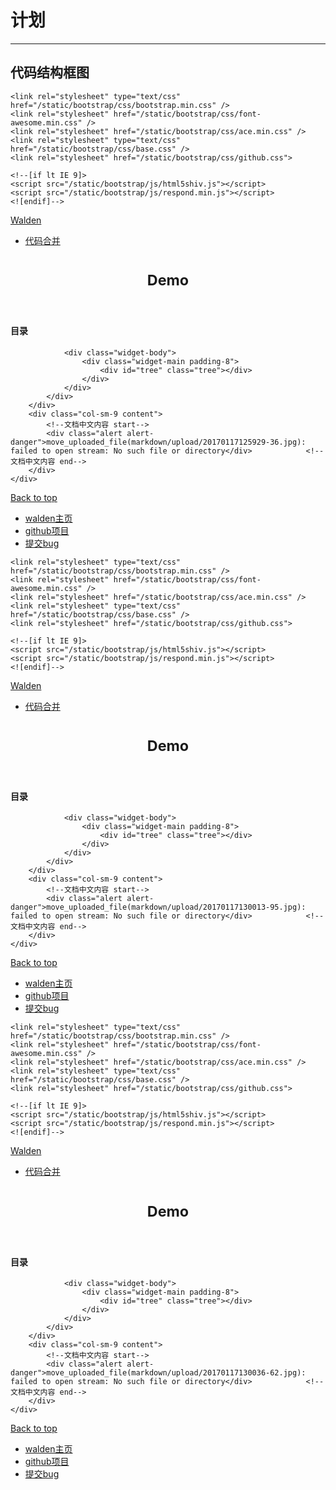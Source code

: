# 计划
-------------
代码结构框图
--------------

<!DOCTYPE html>
<html lang="en">
<head>
    <meta charset="utf-8" />
    <title>哎哟，不好了：( - Walden</title>

    <link rel="stylesheet" type="text/css" href="/static/bootstrap/css/bootstrap.min.css" />
    <link rel="stylesheet" href="/static/bootstrap/css/font-awesome.min.css" />
    <link rel="stylesheet" href="/static/bootstrap/css/ace.min.css" />
    <link rel="stylesheet" type="text/css" href="/static/bootstrap/css/base.css" />
    <link rel="stylesheet" href="/static/bootstrap/css/github.css">

    <!--[if lt IE 9]>
    <script src="/static/bootstrap/js/html5shiv.js"></script>
    <script src="/static/bootstrap/js/respond.min.js"></script>
    <![endif]-->
</head>

<body>
<nav class="navbar navbar-inverse navbar-static-top top-navbar header-color-black" role="navigation">
    <div class="container">
        <div class="navbar-header">
            <a class="navbar-brand" href="/">Walden</a>
        </div>
        <div class="collapses navbar-collapses">
            <ul class="nav navbar-nav">
                                    <li><a href="/代码合并">代码合并</a></li>
                            </ul>
            <ul class="nav navbar-nav navbar-right">
                            </ul>
        </div>
    </div>
</nav>
<header class="jumbotron subhead">
    <div class="container">
        <h1><small>Demo</small></h1>
    </div>
</header>

<div class="container">
    <div class="row">
        <div class="col-sm-3">
            <div class="widget-box">
                <div class="widget-header header-color-green2 header-color-sblue">
                    <h4 class="lighter smaller">目录</h4>
                </div>

                <div class="widget-body">
                    <div class="widget-main padding-8">
                        <div id="tree" class="tree"></div>
                    </div>
                </div>
            </div>
        </div>
        <div class="col-sm-9 content">
            <!--文档中文内容 start-->
            <div class="alert alert-danger">move_uploaded_file(markdown/upload/20170117125929-36.jpg): failed to open stream: No such file or directory</div>            <!--文档中文内容 end-->
        </div>
    </div>
</div>
<footer class="footer">
    <div class="container">
        <p class="pull-right">
            <a href="#">Back to top</a>
        </p>
        <ul class="footer-links">
            <li><a href="http://www.huamanshu.com/walden.html" target="_blank">walden主页</a></li>
            <li><a href="https://github.com/meolu/walden" target="_blank">github项目</a></li>
            <li><a href="https://github.com/meolu/walden/issues?state=open" target="_blank">提交bug</a></li>
        </ul>
    </div>
</footer>
<!-- basic scripts -->

<!--[if !IE]> -->

<script type="text/javascript">
    window.jQuery || document.write("<script src='/static/bootstrap/js/jquery-2.0.3.min.js'>"+"<"+"/script>");
</script>

<!-- <![endif]-->

<!--[if IE]>
<script type="text/javascript">
    window.jQuery || document.write("<script src='/static/bootstrap/js/jquery-1.10.2.min.js'>"+"<"+"/script>");
</script>
<![endif]-->

<script type="text/javascript">
    if("ontouchend" in document) document.write("<script src='/static/bootstrap/js/jquery.mobile.custom.min.js'>"+"<"+"/script>");
</script>
<script src="/static/bootstrap/js/bootstrap.min.js"></script>
<!--<script src="/static/bootstrap/js/typeahead-bs2.min.js"></script>-->

<!-- page specific plugin scripts -->

<script src="/static/bootstrap/js/fuelux/fuelux.tree.min.js"></script>

<!-- ace scripts -->

<script src="/static/bootstrap/js/ace-elements.min.js"></script>
<script src="/static/bootstrap/js/ace.min.js"></script>
<script src="/static/bootstrap/js/highlight.pack.js"></script>

<!-- inline scripts related to this page -->

<script type="text/javascript">
    jQuery(function($){
        var format = function (o) {
            var list = [];
            $.each(o, function(k, v) {
                var item = v;
                if (item.type == 'folder') {
                    item.additionalParameters = {'children': format(item.children)};
                } else {
                    item.name = '<i class="icon-file-text"></i><a href="' + item.link + '">' + item.name + '</a>'
                }
               list.push(item)
            })
            return list;
        }


        $.get('/attachment?recourse=1', function(o) {
            var treeData = format(o.data);
            var DataSourceTree = function(options) {
                this._data 	= options.data;
                this._delay = options.delay;
            }

            DataSourceTree.prototype.data = function(options, callback) {
                var self = this;
                var $data = null;

                if(!("name" in options) && !("type" in options)){
                    $data = this._data;//the root tree
                    callback({ data: $data });
                    return;
                }
                else if("type" in options && options.type == "folder") {
                    if("additionalParameters" in options && "children" in options.additionalParameters)
                        $data = options.additionalParameters.children;
                    else $data = {}//no data
                }

                if($data != null)//this setTimeout is only for mimicking some random delay
                    setTimeout(function(){callback({ data: $data });} , parseInt(Math.random() * 500) + 200);

            };
            var treeDataSource = new DataSourceTree({data: treeData});
            $('#tree').ace_tree({
                dataSource: treeDataSource ,
                loadingHTML:'<div class="tree-loading"><i class="icon-refresh icon-spin blue"></i></div>',
                'open-icon' : 'icon-folder-open',
                'close-icon' : 'icon-folder-close',
                'selectable' : false,
                'selected-icon' : null,
                'unselected-icon' : null
            });
        })

            });

    // 统计
    var _hmt = _hmt || [];
    (function() {
        var hm = document.createElement("script");
        hm.src = "//hm.baidu.com/hm.js?5980089b1455e9e015256741d0ab0b2e";
        var s = document.getElementsByTagName("script")[0];
        s.parentNode.insertBefore(hm, s);
    })();

    // 代码高亮
    hljs.initHighlightingOnLoad();
</script>
</body>
</html>

<!DOCTYPE html>
<html lang="en">
<head>
    <meta charset="utf-8" />
    <title>哎哟，不好了：( - Walden</title>

    <link rel="stylesheet" type="text/css" href="/static/bootstrap/css/bootstrap.min.css" />
    <link rel="stylesheet" href="/static/bootstrap/css/font-awesome.min.css" />
    <link rel="stylesheet" href="/static/bootstrap/css/ace.min.css" />
    <link rel="stylesheet" type="text/css" href="/static/bootstrap/css/base.css" />
    <link rel="stylesheet" href="/static/bootstrap/css/github.css">

    <!--[if lt IE 9]>
    <script src="/static/bootstrap/js/html5shiv.js"></script>
    <script src="/static/bootstrap/js/respond.min.js"></script>
    <![endif]-->
</head>

<body>
<nav class="navbar navbar-inverse navbar-static-top top-navbar header-color-black" role="navigation">
    <div class="container">
        <div class="navbar-header">
            <a class="navbar-brand" href="/">Walden</a>
        </div>
        <div class="collapses navbar-collapses">
            <ul class="nav navbar-nav">
                                    <li><a href="/代码合并">代码合并</a></li>
                            </ul>
            <ul class="nav navbar-nav navbar-right">
                            </ul>
        </div>
    </div>
</nav>
<header class="jumbotron subhead">
    <div class="container">
        <h1><small>Demo</small></h1>
    </div>
</header>

<div class="container">
    <div class="row">
        <div class="col-sm-3">
            <div class="widget-box">
                <div class="widget-header header-color-green2 header-color-sblue">
                    <h4 class="lighter smaller">目录</h4>
                </div>

                <div class="widget-body">
                    <div class="widget-main padding-8">
                        <div id="tree" class="tree"></div>
                    </div>
                </div>
            </div>
        </div>
        <div class="col-sm-9 content">
            <!--文档中文内容 start-->
            <div class="alert alert-danger">move_uploaded_file(markdown/upload/20170117130013-95.jpg): failed to open stream: No such file or directory</div>            <!--文档中文内容 end-->
        </div>
    </div>
</div>
<footer class="footer">
    <div class="container">
        <p class="pull-right">
            <a href="#">Back to top</a>
        </p>
        <ul class="footer-links">
            <li><a href="http://www.huamanshu.com/walden.html" target="_blank">walden主页</a></li>
            <li><a href="https://github.com/meolu/walden" target="_blank">github项目</a></li>
            <li><a href="https://github.com/meolu/walden/issues?state=open" target="_blank">提交bug</a></li>
        </ul>
    </div>
</footer>
<!-- basic scripts -->

<!--[if !IE]> -->

<script type="text/javascript">
    window.jQuery || document.write("<script src='/static/bootstrap/js/jquery-2.0.3.min.js'>"+"<"+"/script>");
</script>

<!-- <![endif]-->

<!--[if IE]>
<script type="text/javascript">
    window.jQuery || document.write("<script src='/static/bootstrap/js/jquery-1.10.2.min.js'>"+"<"+"/script>");
</script>
<![endif]-->

<script type="text/javascript">
    if("ontouchend" in document) document.write("<script src='/static/bootstrap/js/jquery.mobile.custom.min.js'>"+"<"+"/script>");
</script>
<script src="/static/bootstrap/js/bootstrap.min.js"></script>
<!--<script src="/static/bootstrap/js/typeahead-bs2.min.js"></script>-->

<!-- page specific plugin scripts -->

<script src="/static/bootstrap/js/fuelux/fuelux.tree.min.js"></script>

<!-- ace scripts -->

<script src="/static/bootstrap/js/ace-elements.min.js"></script>
<script src="/static/bootstrap/js/ace.min.js"></script>
<script src="/static/bootstrap/js/highlight.pack.js"></script>

<!-- inline scripts related to this page -->

<script type="text/javascript">
    jQuery(function($){
        var format = function (o) {
            var list = [];
            $.each(o, function(k, v) {
                var item = v;
                if (item.type == 'folder') {
                    item.additionalParameters = {'children': format(item.children)};
                } else {
                    item.name = '<i class="icon-file-text"></i><a href="' + item.link + '">' + item.name + '</a>'
                }
               list.push(item)
            })
            return list;
        }


        $.get('/attachment?recourse=1', function(o) {
            var treeData = format(o.data);
            var DataSourceTree = function(options) {
                this._data 	= options.data;
                this._delay = options.delay;
            }

            DataSourceTree.prototype.data = function(options, callback) {
                var self = this;
                var $data = null;

                if(!("name" in options) && !("type" in options)){
                    $data = this._data;//the root tree
                    callback({ data: $data });
                    return;
                }
                else if("type" in options && options.type == "folder") {
                    if("additionalParameters" in options && "children" in options.additionalParameters)
                        $data = options.additionalParameters.children;
                    else $data = {}//no data
                }

                if($data != null)//this setTimeout is only for mimicking some random delay
                    setTimeout(function(){callback({ data: $data });} , parseInt(Math.random() * 500) + 200);

            };
            var treeDataSource = new DataSourceTree({data: treeData});
            $('#tree').ace_tree({
                dataSource: treeDataSource ,
                loadingHTML:'<div class="tree-loading"><i class="icon-refresh icon-spin blue"></i></div>',
                'open-icon' : 'icon-folder-open',
                'close-icon' : 'icon-folder-close',
                'selectable' : false,
                'selected-icon' : null,
                'unselected-icon' : null
            });
        })

            });

    // 统计
    var _hmt = _hmt || [];
    (function() {
        var hm = document.createElement("script");
        hm.src = "//hm.baidu.com/hm.js?5980089b1455e9e015256741d0ab0b2e";
        var s = document.getElementsByTagName("script")[0];
        s.parentNode.insertBefore(hm, s);
    })();

    // 代码高亮
    hljs.initHighlightingOnLoad();
</script>
</body>
</html>

<!DOCTYPE html>
<html lang="en">
<head>
    <meta charset="utf-8" />
    <title>哎哟，不好了：( - Walden</title>

    <link rel="stylesheet" type="text/css" href="/static/bootstrap/css/bootstrap.min.css" />
    <link rel="stylesheet" href="/static/bootstrap/css/font-awesome.min.css" />
    <link rel="stylesheet" href="/static/bootstrap/css/ace.min.css" />
    <link rel="stylesheet" type="text/css" href="/static/bootstrap/css/base.css" />
    <link rel="stylesheet" href="/static/bootstrap/css/github.css">

    <!--[if lt IE 9]>
    <script src="/static/bootstrap/js/html5shiv.js"></script>
    <script src="/static/bootstrap/js/respond.min.js"></script>
    <![endif]-->
</head>

<body>
<nav class="navbar navbar-inverse navbar-static-top top-navbar header-color-black" role="navigation">
    <div class="container">
        <div class="navbar-header">
            <a class="navbar-brand" href="/">Walden</a>
        </div>
        <div class="collapses navbar-collapses">
            <ul class="nav navbar-nav">
                                    <li><a href="/代码合并">代码合并</a></li>
                            </ul>
            <ul class="nav navbar-nav navbar-right">
                            </ul>
        </div>
    </div>
</nav>
<header class="jumbotron subhead">
    <div class="container">
        <h1><small>Demo</small></h1>
    </div>
</header>

<div class="container">
    <div class="row">
        <div class="col-sm-3">
            <div class="widget-box">
                <div class="widget-header header-color-green2 header-color-sblue">
                    <h4 class="lighter smaller">目录</h4>
                </div>

                <div class="widget-body">
                    <div class="widget-main padding-8">
                        <div id="tree" class="tree"></div>
                    </div>
                </div>
            </div>
        </div>
        <div class="col-sm-9 content">
            <!--文档中文内容 start-->
            <div class="alert alert-danger">move_uploaded_file(markdown/upload/20170117130036-62.jpg): failed to open stream: No such file or directory</div>            <!--文档中文内容 end-->
        </div>
    </div>
</div>
<footer class="footer">
    <div class="container">
        <p class="pull-right">
            <a href="#">Back to top</a>
        </p>
        <ul class="footer-links">
            <li><a href="http://www.huamanshu.com/walden.html" target="_blank">walden主页</a></li>
            <li><a href="https://github.com/meolu/walden" target="_blank">github项目</a></li>
            <li><a href="https://github.com/meolu/walden/issues?state=open" target="_blank">提交bug</a></li>
        </ul>
    </div>
</footer>
<!-- basic scripts -->

<!--[if !IE]> -->

<script type="text/javascript">
    window.jQuery || document.write("<script src='/static/bootstrap/js/jquery-2.0.3.min.js'>"+"<"+"/script>");
</script>

<!-- <![endif]-->

<!--[if IE]>
<script type="text/javascript">
    window.jQuery || document.write("<script src='/static/bootstrap/js/jquery-1.10.2.min.js'>"+"<"+"/script>");
</script>
<![endif]-->

<script type="text/javascript">
    if("ontouchend" in document) document.write("<script src='/static/bootstrap/js/jquery.mobile.custom.min.js'>"+"<"+"/script>");
</script>
<script src="/static/bootstrap/js/bootstrap.min.js"></script>
<!--<script src="/static/bootstrap/js/typeahead-bs2.min.js"></script>-->

<!-- page specific plugin scripts -->

<script src="/static/bootstrap/js/fuelux/fuelux.tree.min.js"></script>

<!-- ace scripts -->

<script src="/static/bootstrap/js/ace-elements.min.js"></script>
<script src="/static/bootstrap/js/ace.min.js"></script>
<script src="/static/bootstrap/js/highlight.pack.js"></script>

<!-- inline scripts related to this page -->

<script type="text/javascript">
    jQuery(function($){
        var format = function (o) {
            var list = [];
            $.each(o, function(k, v) {
                var item = v;
                if (item.type == 'folder') {
                    item.additionalParameters = {'children': format(item.children)};
                } else {
                    item.name = '<i class="icon-file-text"></i><a href="' + item.link + '">' + item.name + '</a>'
                }
               list.push(item)
            })
            return list;
        }


        $.get('/attachment?recourse=1', function(o) {
            var treeData = format(o.data);
            var DataSourceTree = function(options) {
                this._data 	= options.data;
                this._delay = options.delay;
            }

            DataSourceTree.prototype.data = function(options, callback) {
                var self = this;
                var $data = null;

                if(!("name" in options) && !("type" in options)){
                    $data = this._data;//the root tree
                    callback({ data: $data });
                    return;
                }
                else if("type" in options && options.type == "folder") {
                    if("additionalParameters" in options && "children" in options.additionalParameters)
                        $data = options.additionalParameters.children;
                    else $data = {}//no data
                }

                if($data != null)//this setTimeout is only for mimicking some random delay
                    setTimeout(function(){callback({ data: $data });} , parseInt(Math.random() * 500) + 200);

            };
            var treeDataSource = new DataSourceTree({data: treeData});
            $('#tree').ace_tree({
                dataSource: treeDataSource ,
                loadingHTML:'<div class="tree-loading"><i class="icon-refresh icon-spin blue"></i></div>',
                'open-icon' : 'icon-folder-open',
                'close-icon' : 'icon-folder-close',
                'selectable' : false,
                'selected-icon' : null,
                'unselected-icon' : null
            });
        })

            });

    // 统计
    var _hmt = _hmt || [];
    (function() {
        var hm = document.createElement("script");
        hm.src = "//hm.baidu.com/hm.js?5980089b1455e9e015256741d0ab0b2e";
        var s = document.getElementsByTagName("script")[0];
        s.parentNode.insertBefore(hm, s);
    })();

    // 代码高亮
    hljs.initHighlightingOnLoad();
</script>
</body>
</html>
